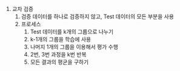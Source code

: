 1. 교차 검증
   1. 검증 데이터를 하나로 검증하지 않고, Test 데이터의 모든 부분을 사용
   2. 프로세스
      1. Test 데이터를 k개의 그룹으로 나누기
      2. k-1개의 그룹을 학습에 사용
      3. 나머지 1개의 그룹을 이용해서 평가 수행
      4. 2번, 3번 과정을 k번 반복
      5. 모든 결과의 평균을 구하기